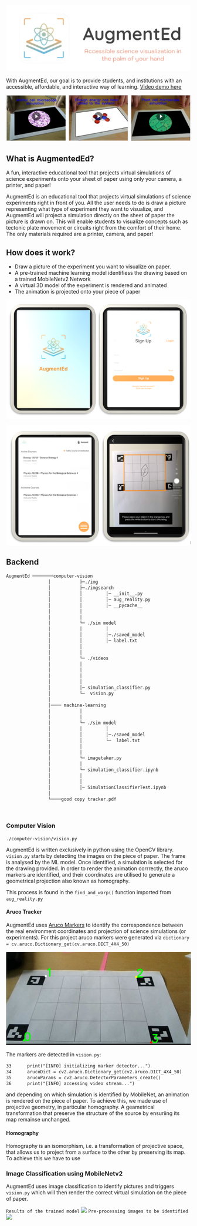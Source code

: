

![AugmentEd](./computer-vision/img/logo-removebg-preview.jpg)

With AugmentEd, our goal is to provide students, and institutions with an accessible, affordable, and interactive way of learning. [Video demo here](https://youtu.be/hXH4LOHEFIQ)

![](./computer-vision/img/animation.png)

## What is AugmentedEd?

A fun, interactive educational tool that projects virtual simulations of science experiments onto your sheet of paper using only your camera, a printer, and paper!

AugmentEd is an educational tool that projects virtual simulations of science experiments right in front of you. All the user needs to do is draw a picture representing what type of experiment they want to visualize, and AugmentEd will project a simulation directly on the sheet of paper the picture is drawn on. This will enable students to visualize concepts such as tectonic plate movement or circuits right from the comfort of their home. The only materials required are a printer, camera, and paper!



## How does it work?

- Draw a picture of the experiment you want to visualize on paper. 
- A pre-trained machine learning model identifiess the drawing based on a trained MobileNetv2 Network
- A virtual 3D model of the experiment is rendered and animated 
- The animation is projected onto your piece of paper


![](./computer-vision/img/signup_2.png)


![](./computer-vision/img/example.png)



## Backend

```
AugmentEd ────────computer-vision
                │           ├─./img
                │           ├─./imgsearch   
                │           │         │─ __init__.py
                │           │         │─ aug_reality.py
                │           │         │─ __pycache__
                │           │
                │           │
                │           └─ ./sim model
                │           │         │  
                │           │         │─./saved_model
                │           │         │─ label.txt
                │           │
                │           │
                │           └─ ./videos
                │           │      
                │           │       
                │           │             
                │           │    
                │           │─ simulation_classifier.py  
                │           └─  vision.py   
                │ 
                │──── machine-learning
                │           │
                │           │
                │           └─ ./sim model
                │           │         │  
                │           │         │─./saved_model
                │           │         └─  label.txt
                │           │
                │           │
                │           └─ imagetaker.py
                │           │  
                │           └─ simulation_classifier.ipynb         
                │           │             
                │           │    
                │           │─ SimulationClassifierTest.ipynb  
                │
                └────good copy tracker.pdf

   
```

### Computer Vision
```
./computer-vision/vision.py 
```

AugmentEd is written exclusively in python using the OpenCV library. `vision.py` starts by detecting the images on the piece of paper. The frame is analysed by the ML model.
Once identified, a simulation is selected for the drawing provided. In order to render the animation corrrectly, the aruco markers are identified, and their coordinates are utilised to generate a geometrical projection also known as homography.

This process is found in the `find_and_warp()` function imported from `aug_reality.py`
 
#### Aruco Tracker

AugmentEd uses [Aruco Markers](https://docs.opencv.org/master/d5/dae/tutorial_aruco_detection.html) to identify the correspondence between the real environment coordinates and projection of science simulations (or experiments). For this project aruco markers were generated via `dictionary = cv.aruco.Dictionary_get(cv.aruco.DICT_4X4_50)` 

![](./computer-vision/img/aruco_markers.png)

The markers are detected in `vision.py`:
```
33      print("[INFO] initializing marker detector...")
34      arucoDict = cv2.aruco.Dictionary_get(cv2.aruco.DICT_4X4_50)
35      arucoParams = cv2.aruco.DetectorParameters_create()
36      print("[INFO] accessing video stream...")
```

and depending on which simulation is identified by MobileNet, an animation is rendered on the piece of paper. 
To achieve this, we made use of projective geometry, in particular homography.  A geametrical transformation that preserve the structure of the source by ensuriing its map remainse unchanged.

#### Homography

Homography is an isomorphism, i.e. a transformation of projective space, that allows us to project from a surface to the other by preserving its map. To achieve this we have to use

### Image Classification using MobileNetv2

AugmentEd uses image classification to identify pictures and triggers `vision.py` which will then render the correct virtual simulation on the piece of paper.

``` Results of the trained model ```
![](https://user-images.githubusercontent.com/11446741/116830226-a4cae280-ab5d-11eb-914e-9f2e2e86face.png)
``` Pre-processing images to be identified ```
![](https://user-images.githubusercontent.com/11446741/116830236-b613ef00-ab5d-11eb-8834-3a94abe6bbe2.png)


